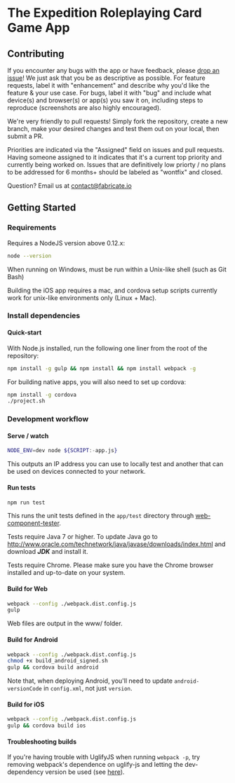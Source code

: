 # The Expedition Roleplaying Card Game App

## Contributing

If you encounter any bugs with the app or have feedback, please [drop an issue](https://github.com/Fabricate-IO/expedition-app/issues/new)! We just ask that you be as descriptive as possible. For feature requests, label it with "enhancement" and describe why you'd like the feature & your use case. For bugs, label it with "bug" and include what device(s) and browser(s) or app(s) you saw it on, including steps to reproduce (screenshots are also highly encouraged).

We're very friendly to pull requests! Simply fork the repository, create a new branch, make your desired changes and test them out on your local, then submit a PR.

Priorities are indicated via the "Assigned" field on issues and pull requests. Having someone assigned to it indicates that it's a current top priority and currently being worked on. Issues that are definitively low priorty / no plans to be addressed for 6 months+ should be labeled as "wontfix" and closed.

Question? Email us at contact@fabricate.io

## Getting Started

### Requirements

Requires a NodeJS version above 0.12.x:

```sh
node --version
```

When running on Windows, must be run within a Unix-like shell (such as Git Bash)

Building the iOS app requires a mac, and cordova setup scripts currently work for unix-like environments only (Linux + Mac).

### Install dependencies

#### Quick-start

With Node.js installed, run the following one liner from the root of the repository:

```sh
npm install -g gulp && npm install && npm install webpack -g
```

For building native apps, you will also need to set up cordova:

```sh
npm install -g cordova
./project.sh
```

### Development workflow

#### Serve / watch

```sh
NODE_ENV=dev node ${SCRIPT:-app.js}
```

This outputs an IP address you can use to locally test and another that can be used on devices connected to your network.

#### Run tests

```sh
npm run test
```

This runs the unit tests defined in the `app/test` directory through [web-component-tester](https://github.com/Polymer/web-component-tester).

Tests require Java 7 or higher. To update Java go to http://www.oracle.com/technetwork/java/javase/downloads/index.html and download ***JDK*** and install it.

Tests require Chrome. Please make sure you have the Chrome browser installed and up-to-date on your system.

#### Build for Web

```sh
webpack --config ./webpack.dist.config.js
gulp
```

Web files are output in the www/ folder.

#### Build for Android

```sh
webpack --config ./webpack.dist.config.js
chmod +x build_android_signed.sh
gulp && cordova build android
```

Note that, when deploying Android, you'll need to update `android-versionCode` in `config.xml`, not just `version`.

#### Build for iOS

```sh
webpack --config ./webpack.dist.config.js
gulp && cordova build ios
```

#### Troubleshooting builds

If you're having trouble with UglifyJS when running `webpack -p`, try removing webpack's dependence on uglify-js and letting
the dev-dependency version be used (see [here](https://github.com/mishoo/UglifyJS2/issues/448)).